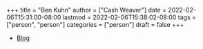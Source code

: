 +++
title = "Ben Kuhn"
author = ["Cash Weaver"]
date = 2022-02-06T15:31:00-08:00
lastmod = 2022-02-06T15:38:02-08:00
tags = ["person", "person"]
categories = ["person"]
draft = false
+++

-   [Blog](https://www.benkuhn.net/)
